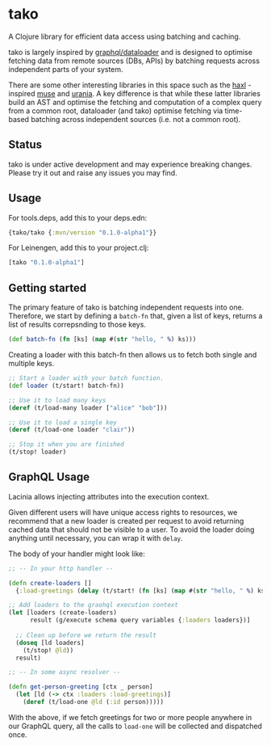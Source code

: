 # tako

A Clojure library for efficient data access using batching and caching.

tako is largely inspired by [graphql/dataloader](https://github.com/graphql/dataloader) 
and is designed to optimise fetching data from remote sources (DBs, APIs) by batching 
requests across independent parts of your system.

There are some other interesting libraries in this space such as the 
[haxl](https://github.com/facebook/Haxl) -inspired [muse](https://github.com/kachayev/muse)
and [urania](https://github.com/funcool/urania). A key difference is that while these
latter libraries build an AST and optimise the fetching and computation of a complex
query from a common root, dataloader (and tako) optimise fetching via time-based
batching across independent sources (i.e. not a common root).

## Status

tako is under active development and may experience breaking changes. 
Please try it out and raise any issues you may find.

## Usage

For tools.deps, add this to your deps.edn:

```clojure
{tako/tako {:mvn/version "0.1.0-alpha1"}}
```

For Leinengen, add this to your project.clj:

```clojure
[tako "0.1.0-alpha1"]
```

## Getting started

The primary feature of tako is batching independent requests into one. Therefore,
we start by defining a `batch-fn` that, given a list of keys, returns a list of
results correpsnding to those keys.

```clojure
(def batch-fn (fn [ks] (map #(str "hello, " %) ks)))
```

Creating a loader with this batch-fn then allows us to fetch both single and 
multiple keys.

```clojure
;; Start a loader with your batch function.
(def loader (t/start! batch-fn))

;; Use it to load many keys
(deref (t/load-many loader ["alice" "bob"]))

;; Use it to load a single key
(deref (t/load-one loader "clair"))

;; Stop it when you are finished
(t/stop! loader)
```

## GraphQL Usage

Lacinia allows injecting attributes into the execution context. 

Given different users will have unique access rights to resources, we recommend that 
a new loader is created per request to avoid returning cached data that should not be visible to a user.
To avoid the loader doing anything until necessary, you can wrap it with `delay`.

The body of your handler might look like:

```clojure
;; -- In your http handler --

(defn create-loaders []
  {:load-greetings (delay (t/start! (fn [ks] (map #(str "hello, " %) ks))))})

;; Add loaders to the graohql execution context
(let [loaders (create-loaders)
      result (g/execute schema query variables {:loaders loaders})]
  
  ;; Clean up before we return the result
  (doseq [ld loaders]
    (t/stop! @ld))
  result)

;; -- In some async resolver --

(defn get-person-greeting [ctx _ person]
  (let [ld (-> ctx :loaders :load-greetings)]
    (deref (t/load-one @ld (:id person)))))
```

With the above, if we fetch greetings for two or more people anywhere in our GraphQL query,
all the calls to `load-one` will be collected and dispatched once.
